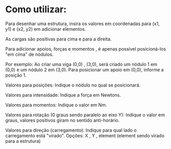 # Como utilizar:

Para desenhar uma estrutura, insira os valores em coordenadas para (x1, y1) e (x2, y2) em adicionar elementos.

As cargas são positivas para cima e para a direita.

Para adicionar apoios, forças e momentos , é apenas possível posicioná-los "em cima" de nódulos.

Por exemplo: Ao criar uma viga (0,0) , (3,0), será criado um nódulo 1 em (0,0) e um nódulo 2 em (3,0). Para posicionar um apoio em (0,0), informe a posição 1.

Valores para posições: Indique o nódulo no qual se posicionará.

Valores para intensidade: Indique a força em Newtons.

Valores para momentos: Indique o valor em Nm.

Valores para rotação (0 graus sendo paralelo ao eixo Y): Indique o valor em graus, valores positivos giram no sentido anti-horário.

Valores para direção (carregamento): Indique para qual lado o carregamento está "virado". Opções: X , Y , element (element sendo virado para a estrutura)
